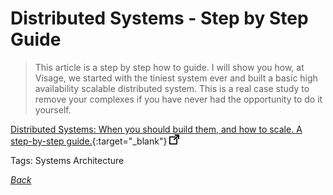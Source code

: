 # Distributed Systems - Step by Step Guide

> This article is a step by step how to guide. I will show you how, at Visage, we started with the tiniest system ever and built a basic high availability scalable distributed system. This is a real case study to remove your complexes if you have never had the opportunity to do it yourself.

[Distributed Systems: When you should build them, and how to scale. A step-by-step guide.](https://medium.freecodecamp.org/distributed-systems-when-you-should-build-them-and-how-to-scale-a-step-by-step-guide-37e76a177218){:target="_blank"} ![external redirect](../../img/ext-redir.png)

Tags: Systems Architecture

[_Back_](../)
